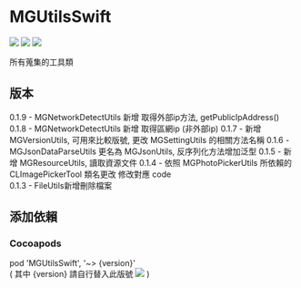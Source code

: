 # MGUtilsSwift

![](https://img.shields.io/cocoapods/v/MGUtilsSwift.svg?style=flat) 
![](https://img.shields.io/badge/platform-ios-lightgrey.svg) 
![](https://img.shields.io/badge/language-swift-orange.svg)  

所有蒐集的工具類  

## 版本
0.1.9 - MGNetworkDetectUtils 新增 取得外部ip方法, getPublicIpAddress()
0.1.8 - MGNetworkDetectUtils 新增 取得區網ip (非外部ip)
0.1.7 - 新增 MGVersionUtils, 可用來比較版號, 更改 MGSettingUtils 的相關方法名稱
0.1.6 - MGJsonDataParseUtils 更名為 MGJsonUtils, 反序列化方法增加泛型
0.1.5 - 新增 MGResourceUtils, 讀取資源文件
0.1.4 - 依照 MGPhotoPickerUtils 所依賴的 CLImagePickerTool 類名更改 修改對應 code   
0.1.3 - FileUtils新增刪除檔案  

## 添加依賴

### Cocoapods
pod 'MGUtilsSwift', '~> {version}'  
( 其中 {version} 請自行替入此版號 ![](https://img.shields.io/cocoapods/v/MGUtilsSwift.svg?style=flat)  )  
